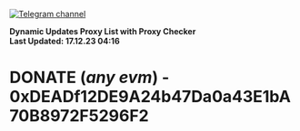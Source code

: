 [![Telegram channel](https://img.shields.io/endpoint?url=https://runkit.io/damiankrawczyk/telegram-badge/branches/master?url=https://t.me/n4z4v0d)](https://t.me/n4z4v0d) 

**Dynamic Updates Proxy List with Proxy Checker**  
**Last Updated: 17.12.23 04:16**

# DONATE (_any evm_) - 0xDEADf12DE9A24b47Da0a43E1bA70B8972F5296F2
